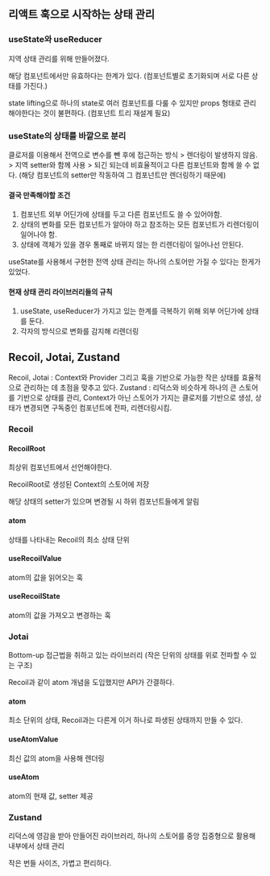 ## 리액트 훅으로 시작하는 상태 관리

### useState와 useReducer

지역 상태 관리를 위해 만들어졌다.

해당 컴포넌트에서만 유효하다는 한계가 있다. (컴포넌트별로 초기화되며 서로 다른 상태를 가진다.)

state lifting으로 하나의 state로 여러 컴포넌트를 다룰 수 있지만 props 형태로 관리해야한다는 것이 불편하다.
(컴포넌트 트리 재설계 필요)

### useState의 상태를 바깥으로 분리

클로저를 이용해서 전역으로 변수를 뺀 후에 접근하는 방식 > 렌더링이 발생하지 않음. > 지역 setter와 함께 사용 > 되긴 되는데 비효율적이고 다른 컴포넌트와 함께 쓸 수 없다. (해당 컴포넌트의 setter만 작동하여 그 컴포넌트만 렌더링하기 때문에)

#### 결국 만족해야할 조건

1. 컴포넌트 외부 어딘가에 상태를 두고 다른 컴포넌트도 쓸 수 있어야함.
2. 상태의 변화를 모든 컴포넌트가 알아야 하고 참조하는 모든 컴포넌트가 리렌더링이 일어나야 함.
3. 상태에 객체가 있을 경우 통째로 바뀌지 않는 한 리렌더링이 일어나선 안된다.

useState를 사용해서 구현한 전역 상태 관리는 하나의 스토어만 가질 수 있다는 한게가 있었다.

#### 현재 상태 관리 라이브러리들의 규칙

1. useState, useReducer가 가지고 있는 한계를 극복하기 위해 외부 어딘가에 상태를 둔다.
2. 각자의 방식으로 변화를 감지해 리렌더링

## Recoil, Jotai, Zustand

Recoil, Jotai : Context와 Provider 그리고 훅을 기반으로 가능한 작은 상태를 효율적으로 관리하는 데 초점을 맞추고 있다.
Zustand : 리덕스와 비슷하게 하나의 큰 스토어를 기반으로 상태를 관리, Context가 아닌 스토어가 가지는 클로저를 기반으로 생성, 상태가 변경되면 구독중인 컴포넌트에 전파, 리렌더링시킴.

### Recoil

#### RecoilRoot

최상위 컴포넌트에서 선언해야한다.

RecoilRoot로 생성된 Context의 스토어에 저장

해당 상태의 setter가 있으며 변경될 시 하위 컴포넌트들에게 알림

#### atom

상태를 나타내는 Recoil의 최소 상태 단위

#### useRecoilValue

atom의 값을 읽어오는 훅

#### useRecoilState

atom의 값을 가져오고 변경하는 훅

### Jotai

Bottom-up 접근법을 취하고 있는 라이브러리
(작은 단위의 상태를 위로 전파할 수 있는 구조)

Recoil과 같이 atom 개념을 도입했지만 API가 간결하다.

#### atom

최소 단위의 상태, Recoil과는 다른게 이거 하나로 파생된 상태까지 만들 수 있다.

#### useAtomValue

최신 값의 atom을 사용해 렌더링

#### useAtom

atom의 현재 값, setter 제공

### Zustand

리덕스에 영감을 받아 만들어진 라이브러리, 하나의 스토어를 중앙 집중형으로 활용해 내부에서 상태 관리

작은 번들 사이즈, 가볍고 편리하다.